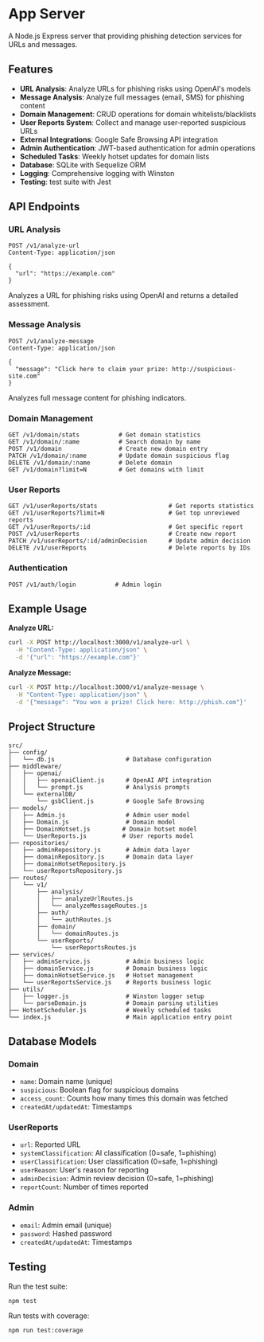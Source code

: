 # App Server

A Node.js Express server that providing phishing detection services for URLs and messages.

## Features

- **URL Analysis**: Analyze URLs for phishing risks using OpenAI's models
- **Message Analysis**: Analyze full messages (email, SMS) for phishing content
- **Domain Management**: CRUD operations for domain whitelists/blacklists
- **User Reports System**: Collect and manage user-reported suspicious URLs
- **External Integrations**: Google Safe Browsing API integration
- **Admin Authentication**: JWT-based authentication for admin operations
- **Scheduled Tasks**: Weekly hotset updates for domain lists
- **Database**: SQLite with Sequelize ORM
- **Logging**: Comprehensive logging with Winston
- **Testing**: test suite with Jest

## API Endpoints

### URL Analysis
```
POST /v1/analyze-url
Content-Type: application/json

{
  "url": "https://example.com"
}
```
Analyzes a URL for phishing risks using OpenAI and returns a detailed assessment.

### Message Analysis
```
POST /v1/analyze-message
Content-Type: application/json

{
  "message": "Click here to claim your prize: http://suspicious-site.com"
}
```
Analyzes full message content for phishing indicators.

### Domain Management
```
GET /v1/domain/stats           # Get domain statistics
GET /v1/domain/:name           # Search domain by name
POST /v1/domain                # Create new domain entry
PATCH /v1/domain/:name         # Update domain suspicious flag
DELETE /v1/domain/:name        # Delete domain
GET /v1/domain?limit=N         # Get domains with limit
```

### User Reports
```
GET /v1/userReports/stats                    # Get reports statistics
GET /v1/userReports?limit=N                  # Get top unreviewed reports
GET /v1/userReports/:id                      # Get specific report
POST /v1/userReports                         # Create new report
PATCH /v1/userReports/:id/adminDecision      # Update admin decision
DELETE /v1/userReports                       # Delete reports by IDs
```

### Authentication
```
POST /v1/auth/login           # Admin login
```

## Example Usage

**Analyze URL:**
```bash
curl -X POST http://localhost:3000/v1/analyze-url \
  -H "Content-Type: application/json" \
  -d '{"url": "https://example.com"}'
```

**Analyze Message:**
```bash
curl -X POST http://localhost:3000/v1/analyze-message \
  -H "Content-Type: application/json" \
  -d '{"message": "You won a prize! Click here: http://phish.com"}'
```


## Project Structure

```
src/
├── config/
│   └── db.js                    # Database configuration
├── middleware/
│   ├── openai/
│   │   ├── openaiClient.js      # OpenAI API integration
│   │   └── prompt.js            # Analysis prompts
│   └── externalDB/
│       └── gsbClient.js         # Google Safe Browsing
├── models/
│   ├── Admin.js                 # Admin user model
│   ├── Domain.js                # Domain model
│   ├── DomainHotset.js         # Domain hotset model
│   └── UserReports.js          # User reports model
├── repositories/
│   ├── adminRepository.js       # Admin data layer
│   ├── domainRepository.js      # Domain data layer
│   ├── domainHotsetRepository.js
│   └── userReportsRepository.js
├── routes/
│   └── v1/
│       ├── analysis/
│       │   ├── analyzeUrlRoutes.js
│       │   └── analyzeMessageRoutes.js
│       ├── auth/
│       │   └── authRoutes.js
│       ├── domain/
│       │   └── domainRoutes.js
│       └── userReports/
│           └── userReportsRoutes.js
├── services/
│   ├── adminService.js          # Admin business logic
│   ├── domainService.js         # Domain business logic
│   ├── domainHotsetService.js   # Hotset management
│   └── userReportsService.js    # Reports business logic
├── utils/
│   ├── logger.js                # Winston logger setup
│   └── parseDomain.js           # Domain parsing utilities
├── HotsetScheduler.js           # Weekly scheduled tasks
└── index.js                     # Main application entry point
```


## Database Models

### Domain
- `name`: Domain name (unique)
- `suspicious`: Boolean flag for suspicious domains
- `access_count`: Counts how many times this domain was fetched
- `createdAt/updatedAt`: Timestamps

### UserReports
- `url`: Reported URL
- `systemClassification`: AI classification (0=safe, 1=phishing)
- `userClassification`: User classification (0=safe, 1=phishing)
- `userReason`: User's reason for reporting
- `adminDecision`: Admin review decision (0=safe, 1=phishing)
- `reportCount`: Number of times reported

### Admin
- `email`: Admin email (unique)
- `password`: Hashed password
- `createdAt/updatedAt`: Timestamps

## Testing

Run the test suite:
```bash
npm test
```

Run tests with coverage:
```bash
npm run test:coverage
```
